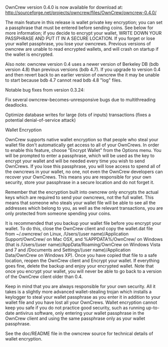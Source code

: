 OwnCrew version 0.4.0 is now available for download at:
http://sourceforge.net/projects/owncrew/files/OwnCrew/owncrew-0.4.0/

The main feature in this release is wallet private key encryption;
you can set a passphrase that must be entered before sending coins.
See below for more information; if you decide to encrypt your wallet,
WRITE DOWN YOUR PASSPHRASE AND PUT IT IN A SECURE LOCATION. If you
forget or lose your wallet passphrase, you lose your owncrews.
Previous versions of owncrew are unable to read encrypted wallets,
and will crash on startup if the wallet is encrypted.

Also note: owncrew version 0.4 uses a newer version of Berkeley DB
(bdb version 4.8) than previous versions (bdb 4.7). If you upgrade
to version 0.4 and then revert back to an earlier version of owncrew
the it may be unable to start because bdb 4.7 cannot read bdb 4.8
"log" files.


Notable bug fixes from version 0.3.24:

Fix several owncrew-becomes-unresponsive bugs due to multithreading
deadlocks.

Optimize database writes for large (lots of inputs) transactions
(fixes a potential denial-of-service attack)


Wallet Encryption

OwnCrew supports native wallet encryption so that people who steal your
wallet file don't automatically get access to all of your OwnCrews.
In order to enable this feature, choose "Encrypt Wallet" from the
Options menu.  You will be prompted to enter a passphrase, which
will be used as the key to encrypt your wallet and will be needed
every time you wish to send OwnCrews.  If you lose this passphrase,
you will lose access to spend all of the owncrews in your wallet,
no one, not even the OwnCrew developers can recover your OwnCrews.
This means you are responsible for your own security, store your
passphrase in a secure location and do not forget it.

Remember that the encryption built into owncrew only encrypts the
actual keys which are required to send your owncrews, not the full
wallet.  This means that someone who steals your wallet file will
be able to see all the addresses which belong to you, as well as the
relevant transactions, you are only protected from someone spending
your coins.

It is recommended that you backup your wallet file before you
encrypt your wallet.  To do this, close the OwnCrew client and
copy the wallet.dat file from ~/.owncrew/ on Linux, /Users/(user
name)/Application Support/OwnCrew/ on Mac OSX, and %APPDATA%/OwnCrew/
on Windows (that is /Users/(user name)/AppData/Roaming/OwnCrew on
Windows Vista and 7 and /Documents and Settings/(user name)/Application
Data/OwnCrew on Windows XP).  Once you have copied that file to a
safe location, reopen the OwnCrew client and Encrypt your wallet.
If everything goes fine, delete the backup and enjoy your encrypted
wallet.  Note that once you encrypt your wallet, you will never be
able to go back to a version of the OwnCrew client older than 0.4.

Keep in mind that you are always responsible for your own security.
All it takes is a slightly more advanced wallet-stealing trojan which
installs a keylogger to steal your wallet passphrase as you enter it
in addition to your wallet file and you have lost all your OwnCrews.
Wallet encryption cannot keep you safe if you do not practice
good security, such as running up-to-date antivirus software, only
entering your wallet passphrase in the OwnCrew client and using the
same passphrase only as your wallet passphrase.

See the doc/README file in the owncrew source for technical details
of wallet encryption.
